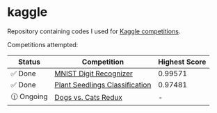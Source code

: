 # kaggle
Repository containing codes I used for [Kaggle competitions](https://www.kaggle.com). 

Competitions attempted:

| Status | Competition | Highest Score |
| --- | --- | --- |
| :white_check_mark: Done | [MNIST Digit Recognizer](https://www.kaggle.com/c/digit-recognizer) | 0.99571 |
| :white_check_mark: Done | [Plant Seedlings Classification](https://www.kaggle.com/c/plant-seedlings-classification) | 0.97481 |
| :clock1230: Ongoing | [Dogs vs. Cats Redux](https://www.kaggle.com/c/dogs-vs-cats-redux-kernels-edition) | - |
